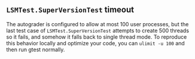 ## `LSMTest.SuperVersionTest` timeout

The autograder is configured to allow at most 100 user processes, but the last test case of `LSMTest.SuperVersionTest` attempts to create 500 threads so it fails, and somehow it falls back to single thread mode. To reproduce this behavior locally and optimize your code, you can `ulimit -u 100` and then run gtest normally.
